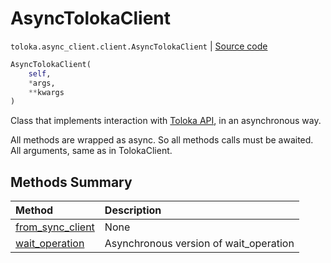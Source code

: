 # AsyncTolokaClient
`toloka.async_client.client.AsyncTolokaClient` | [Source code](https://github.com/Toloka/toloka-kit/blob/v0.1.24/src/async_client/client.py#L14)

```python
AsyncTolokaClient(
    self,
    *args,
    **kwargs
)
```

Class that implements interaction with [Toloka API](https://toloka.ai/docs/api/concepts/about.html), in an asynchronous way.


All methods are wrapped as async. So all methods calls must be awaited.
All arguments, same as in TolokaClient.

## Methods Summary

| Method | Description |
| :------| :-----------|
[from_sync_client](toloka.async_client.client.AsyncTolokaClient.from_sync_client.md)| None
[wait_operation](toloka.async_client.client.AsyncTolokaClient.wait_operation.md)| Asynchronous version of wait_operation
